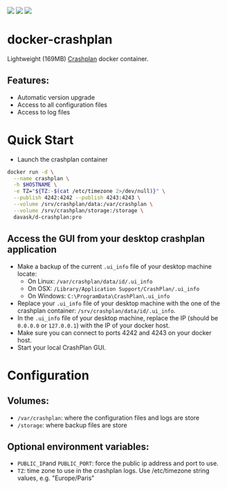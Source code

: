 [![](https://img.shields.io/docker/stars/jrcs/crashplan.svg)](https://hub.docker.com/r/jrcs/crashplan 'DockerHub') [![](https://img.shields.io/docker/pulls/jrcs/crashplan.svg)](https://hub.docker.com/r/jrcs/crashplan 'DockerHub')
[![](https://badge.imagelayers.io/jrcs/crashplan:latest.svg)](https://imagelayers.io/?images=jrcs/crashplan:latest 'Get your own badge on imagelayers.io')
# docker-crashplan
Lightweight (169MB) [Crashplan](http://www.crashplan.com) docker container.

## Features:
* Automatic version upgrade
* Access to all configuration files
* Access to log files

# Quick Start

- Launch the crashplan container

```bash
docker run -d \
  --name crashplan \
  -h $HOSTNAME \
  -e TZ="${TZ:-$(cat /etc/timezone 2>/dev/null)}" \
  --publish 4242:4242 --publish 4243:4243 \
  --volume /srv/crashplan/data:/var/crashplan \
  --volume /srv/crashplan/storage:/storage \
  davask/d-crashplan:pro
```

## Access the GUI from your desktop crashplan application
- Make a backup of the current `.ui_info` file of your desktop machine locate:
  * On Linux: `/var/crashplan/data/id/.ui_info`
  * On OSX: `/Library/Application Support/CrashPlan/.ui_info`
  * On Windows: `C:\ProgramData\CrashPlan\.ui_info`
- Replace your `.ui_info` file of your desktop machine with the one of the crashplan container: `/srv/crashplan/data/id/.ui_info`.
- In the `.ui_info` file of your desktop machine, replace the IP (should be `0.0.0.0` or `127.0.0.1`) with the IP of your docker host.
- Make sure you can connect to ports 4242 and 4243 on your docker host.
- Start your local CrashPlan GUI.

# Configuration  

## Volumes:
* `/var/crashplan`: where the configuration files and logs are store
* `/storage`: where backup files are store

## Optional environment variables:
* `PUBLIC_IP`and `PUBLIC_PORT`: force the public ip address and port to use.
* `TZ`: time zone to use in the crashplan logs. Use /etc/timezone string values, e.g. "Europe/Paris"
